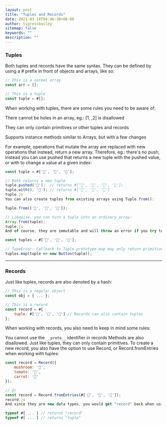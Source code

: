 ```yaml
---
layout: post
title: "Tuples and Records"
date: 2021-03-18T08:46:30+08:00
author: tigressbailey
sitemap: false
keywords: ""
description: ""
---
```


### Tuples
Both tuples and records have the same syntax. They can be defined by using a # prefix in front of objects and arrays, like so:

```JavaScript
// This is a normal array
const arr = [];

// This is a tuple
const tuple = #[];
```

When working with tuples, there are some rules you need to be aware of:

There cannot be holes in an array, eg.: [1, ,2] is disallowed

They can only contain primitives or other tuples and records

Supports instance methods similar to Arrays, but with a few changes

For example, operations that mutate the array are replaced with new operations that instead, return a new array. Therefore, eg.: there's no push, instead you can use pushed that returns a new tuple with the pushed value, or with to change a value at a given index:

```JavaScript
const tuple = #['🍄', '🍅', '🥕'];

// Both returns a new tuple
tuple.pushed('🥒');  // returns #['🍄', '🍅', '🥕', '🥒'];
tuple.with(0, '🌳'); // returns #['🌳', '🍅', '🥕']
tuple.js
You can also create tuples from existing arrays using Tuple.from():

Tuple.from(['🍄', '🍅', '🥕']);

// Likewise, you can turn a tuple into an ordinary array:
Array.from(tuple);
tuple.js
And of course, they are immutable and will throw an error if you try to change their value or use non-primitives:

const tuples = #['🍄', '🍅', '🥕'];

// TypeError: Callback to Tuple.prototype.map may only return primitives, Records or Tuples
tuples.map(tuple => new Button(tuple));
```

---

### Records
Just like tuples, records are also denoted by a hash:

```JavaScript
// This is a regular object
const obj = { ... };

// This is a record
const record = #{
    tuple: #['🍄', '🍅', '🥕'] // Records can also contain tuples
};
```
When working with records, you also need to keep in mind some rules:

You cannot use the `__proto__` identifier in records
Methods are also disallowed. Just like tuples, they can only contain primitives.
To create a new record, you also have the option to use Record, or Record.fromEntries when working with tuples:

```JavaScript
const record = Record({
    mushroom: '🍄',
    tomato: '🍅',
    carrot: '🥕'
});

// Or
const record = Record.fromEntries(#['🍄', '🍅', '🥕']);
record.js
And since they are new data types, you would get "record" back when using the typeof operator:

typeof #{ ... } // returns "record"
typeof #[ ... ] // returns "tuple"
```

<!--more-->
